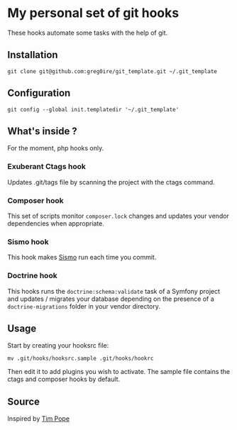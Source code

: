 # My personal set of git hooks

These hooks automate some tasks with the help of git.

## Installation

    git clone git@github.com:greg0ire/git_template.git ~/.git_template

## Configuration

    git config --global init.templatedir '~/.git_template'

## What's inside ?

For the moment, php hooks only.

### Exuberant Ctags hook

Updates .git/tags file by scanning the project with the ctags command.

### Composer hook

This set of scripts monitor `composer.lock` changes and updates your vendor
dependencies when appropriate.

### Sismo hook

This hook makes [Sismo](http://sismo.sensiolabs.org/) run each time you commit.

### Doctrine hook

This hooks runs the `doctrine:schema:validate` task of a Symfony project and
updates / migrates your database depending on the presence of a
`doctrine-migrations` folder in your vendor directory.

## Usage

Start by creating your hooksrc file:

    mv .git/hooks/hooksrc.sample .git/hooks/hookrc
    
Then edit it to add plugins you wish to activate. The sample file contains the
ctags and composer hooks by default.

## Source

Inspired by [Tim Pope](http://tbaggery.com/)
